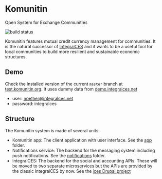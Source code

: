 # Komunitin

Open System for Exchange Communities

![build status](https://github.com/komunitin/komunitin/workflows/Build/badge.svg)

Komunitin features mutual credit currency management for communities. It is the natural successor of [IntegralCES](https://integralces.net) and it wants to be a
useful tool for local communities to build more resilient and sustainable economic structures.

## Demo
Check the installed version of the current `master` branch at [test.komunitin.org](https://test.komunitin.org). It uses dummy data from [demo.integralces.net](https://demo.integralces.net)

* user: noether@integralces.net
* password: integralces

## Structure
The Komunitin system is made of several units:
 - Komunitin app: The client application with user interface. See the [app](app/) folder.
 - Notifications service: The backend for the messaging system including push notifications. See the [notifications](notifications/) folder.
 - IntegralCES: The backend for the social and accounting APIs. These will be moved to two separate microservices but the APIs are provided by the classic 
 IntegralCES by now. See the [ices Drupal project](https://drupal.org/project/ices)

